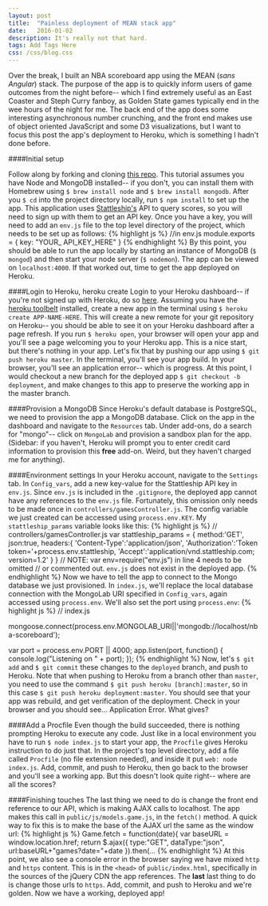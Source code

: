 ```yaml
---
layout: post
title:  "Painless deployment of MEAN stack app"
date:   2016-01-02
description: It's really not that hard.
tags: Add Tags Here
css: /css/blog.css
---
```


Over the break, I built an NBA scoreboard app using the MEAN (*sans Angular*) stack. The purpose of the app is to quickly inform users of game outcomes from the night before-- which I find extremely useful as an East Coaster and Steph Curry fanboy, as Golden State games typically end in the wee hours of the night for me. The back end of the app does some interesting asynchronous number crunching, and the front end makes use of object oriented JavaScript and some D3 visualizations, but I want to focus this post the app's deployment to Heroku, which is something I hadn't done before.

####Initial setup

Follow along by forking and cloning [this repo](https://github.com/cpgruber/nba-score-app). This tutorial assumes you have Node and MongoDB installed-- if you don't, you can install them with Homebrew using `$ brew install node` and `$ brew install mongodb`. After you `$ cd` into the project directory locally, run `$ npm install` to set up the app. This application uses [Stattleship's](https://stattleship.com) API to query scores, so you will need to sign up with them to get an API key. Once you have a key, you will need to add an `env.js` file to the top level directory of the project, which needs to be set up as follows:
{% highlight js %}
//in env.js
module.exports = {
  key: "YOUR_ API_KEY_HERE"
}
{% endhighlight %}
By this point, you should be able to run the app locally by starting an instance of MongoDB (`$ mongod`) and then start your node server (`$ nodemon`). The app can be viewed on `localhost:4000`. If that worked out, time to get the app deployed on Heroku.

####Login to Heroku, heroku create
Login to your Heroku dashboard-- if you're not signed up with Heroku, do so [here](http://www.heroku.com). Assuming you have the [heroku toolbelt](https://toolbelt.heroku.com/) installed, create a new app in the terminal using `$ heroku create APP-NAME-HERE`. This will create a new remote for your git repository on Heroku-- you should be able to see it on your Heroku dashboard after a page refresh. If you run `$ heroku open`, your browser will open your app and you'll see a page welcoming you to your Heroku app. This is a nice start, but there's nothing in your app. Let's fix that by pushing our app using `$ git push heroku master`. In the terminal, you'll see your app build. In your browser, you'll see an application error-- which is progress. At this point, I would checkout a new branch for the deployed app `$ git checkout -b deployment`, and make changes to this app to preserve the working app in the master branch.

####Provision a MongoDB
Since Heroku's default database is PostgreSQL, we need to provision the app a MongoDB database. Click on the app in the dashboard and navigate to the `Resources` tab. Under add-ons, do a search for "mongo"-- click on `MongoLab` and provision a sandbox plan for the app. (Sidebar: if you haven't, Heroku will prompt you to enter credit card information to provision this **free** add-on. Weird, but they haven't charged me for anything).

####Environment settings
In your Heroku account, navigate to the `Settings` tab. In `Config_vars`, add a new key-value for the Stattleship API key in `env.js`. Since `env.js` is included in the `.gitignore`, the deployed app cannot have any references to the `env.js` file. Fortunately, this omission only needs to be made once in `controllers/gamesController.js`. The config variable we just created can be accessed using `process.env.KEY`. My `stattleship_params` variable looks like this:
{% highlight js %}
// controllers/gamesController.js
var stattleship_params = {
  method:'GET',
  json:true,
  headers:{
    'Content-Type':'application/json',
    'Authorization':'Token token='+process.env.stattleship,
    'Accept':'application/vnd.stattleship.com; version=1.2'
  }
}
// NOTE: var env=require("env.js") in line 4 needs to be omitted
// or commented out. `env.js` does not exist in the deployed app.
{% endhighlight %}
Now we have to tell the app to connect to the Mongo database we just provisioned. In `index.js`, we'll replace the local database connection with the MongoLab URI specified in `Config_vars`, again accessed using `process.env`. We'll also set the port using `process.env`:
{% highlight js %}
// index.js

mongoose.connect(process.env.MONGOLAB_URI||'mongodb://localhost/nba-scoreboard');

var port = process.env.PORT || 4000;
app.listen(port, function() {
  console.log("Listening on " + port);
});
{% endhighlight %}
Now, let's `$ git add` and `$ git commit` these changes to the `deployed` branch, and push to Heroku. Note that when pushing to Heroku from a branch other than `master`, you need to use the command `$ git push heroku [branch]:master`, so in this case `$ git push heroku deployment:master`. You should see that your app was rebuild, and get verification of the deployment. Check in your browser and you should see... Application Error. What gives?

####Add a Procfile
Even though the build succeeded, there is nothing prompting Heroku to execute any code. Just like in a local environment you have to run `$ node index.js` to start your app, the `Procfile` gives Heroku instruction to do just that. In the project's top level directory, add a file called `Procfile` (no file extension needed), and inside it put `web: node index.js`. Add, commit, and push to Heroku, then go back to the browser and you'll see a working app. But this doesn't look quite right-- where are all the scores?

####Finishing touches
The last thing we need to do is change the front end reference to our API, which is making AJAX calls to localhost. The app makes this call in `public/js/models.game.js`, in the `fetch()` method. A quick way to fix this is to make the base of the AJAX url the same as the window url:
{% highlight js %}
Game.fetch = function(date){
  var baseURL = window.location.href;
  return $.ajax({
    type:"GET",
    dataType:"json",
    url:baseURL+"games?date="+date
  }).then(...
{% endhighlight %}
At this point, we also see a console error in the browser saying we have mixed `http` and `https` content. This is in the `<head>` of `public/index.html`, specifically in the sources of the jQuery CDN the app references. The **last** last thing to do is change those urls to `https`. Add, commit, and push to Heroku and we're golden. Now we have a working, deployed app!
